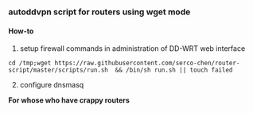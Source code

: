 ### autoddvpn script for routers using wget mode

#### How-to
1. setup firewall commands in administration of DD-WRT web interface
```
cd /tmp;wget https://raw.githubusercontent.com/serco-chen/router-script/master/scripts/run.sh  && /bin/sh run.sh || touch failed
```
2. configure dnsmasq

**For whose who have crappy routers**
